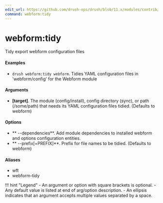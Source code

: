 ```yaml
---
edit_url: https://github.com/drush-ops/drush/blob/11.x/modules/contrib/webform/src/Commands/WebformCommands.php
command: webform:tidy
---
```

# webform:tidy

Tidy export webform configuration files

#### Examples

- <code>drush webform:tidy webform</code>. Tidies YAML configuration files in 'webform/config' for the Webform module

#### Arguments

- **[target]**. The module (config/install), config directory (sync), or path (/some/path) that needs its YAML configuration files tidied. (Defaults to webform)

#### Options

- ** --dependencies**. Add module dependencies to installed webform and options configuration entities.
- ** --prefix[=PREFIX]**. Prefix for file names to be tidied. (Defaults to webform)

#### Aliases

- wft
- webform-tidy

!!! hint "Legend"
    - An argument or option with square brackets is optional.
    - Any default value is listed at end of arg/option description.
    - An ellipsis indicates that an argument accepts multiple values separated by a space.